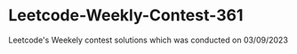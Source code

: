 # Leetcode-Weekly-Contest-361
Leetcode's Weekely contest solutions which was conducted on 03/09/2023
